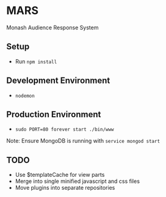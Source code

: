 MARS
====

Monash Audience Response System


Setup
---------------------
* Run `npm install`

Development Environment
---------------------
* `nodemon`

Production Environment
----------------------
* `sudo PORT=80 forever start ./bin/www`

Note: Ensure MongoDB is running with `service mongod start`

TODO
----
* Use $templateCache for view parts
* Merge into single minified javascript and css files
* Move plugins into separate repositories
